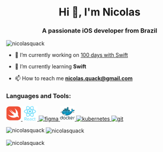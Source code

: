 <h1 align="center">Hi 👋, I'm Nicolas</h1>
<h3 align="center">A passionate iOS developer from Brazil</h3>

<p align="left"> <img src="https://komarev.com/ghpvc/?username=nicolasquack&label=Profile%20views&color=0e75b6&style=flat" alt="nicolasquack" /> </p>

- 🔭 I’m currently working on [100 days with Swift](https://github.com/nicolasQuack/365-days-of-Swift)

- 🌱 I’m currently learning **Swift**

- 📫 How to reach me **nicolas.quack@gmail.com**
  
<h3 align="left">Languages and Tools:</h3>
<p align="left"> 
  <a href="https://developer.apple.com/swift/" target="_blank" rel="noreferrer"> <img src="https://raw.githubusercontent.com/devicons/devicon/master/icons/swift/swift-original.svg" alt="swift" width="40" height="40"/> </a> 
  <a href="https://reactjs.org/" target="_blank" rel="noreferrer"> <img src="https://raw.githubusercontent.com/devicons/devicon/master/icons/react/react-original-wordmark.svg" alt="react" width="40" height="40"/> </a> 
  <a href="https://www.figma.com/" target="_blank" rel="noreferrer"> <img src="https://www.vectorlogo.zone/logos/figma/figma-icon.svg" alt="figma" width="40" height="40"/> </a> 
  <a href="https://www.docker.com/" target="_blank" rel="noreferrer"> <img src="https://raw.githubusercontent.com/devicons/devicon/master/icons/docker/docker-original-wordmark.svg" alt="docker" width="40" height="40"/> </a> 
  <a href="https://kubernetes.io" target="_blank" rel="noreferrer"> <img src="https://www.vectorlogo.zone/logos/kubernetes/kubernetes-icon.svg" alt="kubernetes" width="40" height="40"/> </a> 
  <a href="https://git-scm.com/" target="_blank" rel="noreferrer"> <img src="https://www.vectorlogo.zone/logos/git-scm/git-scm-icon.svg" alt="git" width="40" height="40"/> </a> 
</p>

<p><img align="left" src="https://github-readme-stats.vercel.app/api/top-langs?username=nicolasquack&show_icons=true&locale=en&layout=compact" alt="nicolasquack" /></p>

<p>&nbsp;<img align="center" src="https://github-readme-stats.vercel.app/api?username=nicolasquack&show_icons=true&locale=en" alt="nicolasquack" /></p>

<p><img align="center" src="https://github-readme-streak-stats.herokuapp.com/?user=nicolasquack&" alt="nicolasquack" /></p>
